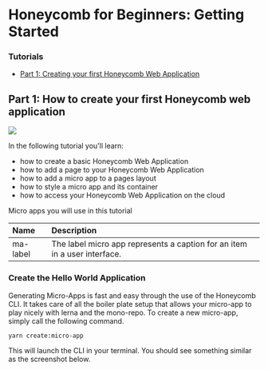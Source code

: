 # Honeycomb for Beginners: Getting Started

### Tutorials

* [Part 1: Creating your first Honeycomb Web Application](https://github.com/Schalltech/honeycomb-tutorials/tree/master/tutorials/getting%20started/create%20an%20application#part-1-how-to-create-your-first-honeycomb-web-application)

## Part 1: How to create your first Honeycomb web application

<img src="https://raw.githubusercontent.com/Schalltech/honeycomb-tutorials/master/tutorials/getting%20started/create%20an%20application/images/create-app-11.png">

In the following tutorial you'll learn:

* how to create a basic Honeycomb Web Application
* how to add a page to your Honeycomb Web Application
* how to add a micro app to a pages layout
* how to style a micro app and its container
* how to access your Honeycomb Web Application on the cloud

Micro apps you will use in this tutorial

Name | Description 
:---- | :-----
ma-label | The label micro app represents a caption for an item in a user interface.

### Create the Hello World Application
Generating Micro-Apps is fast and easy through the use of the Honeycomb CLI. It takes care of all the boiler plate setup that allows your micro-app to play nicely with lerna and the mono-repo. To create a new micro-app, simply call the following command.

```
yarn create:micro-app
```
This will launch the CLI in your terminal. You should see something similar as the screenshot below.
